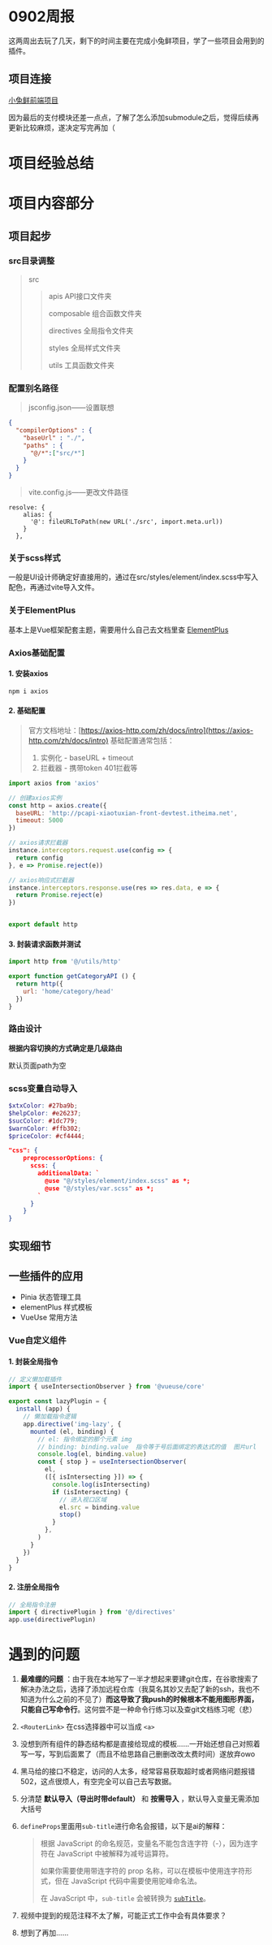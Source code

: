 # 0902周报
这两周出去玩了几天，剩下的时间主要在完成小兔鲜项目，学了一些项目会用到的插件。

## 项目连接
[小兔鲜前端项目](https://github.com/yumeowo/Xiaotuxian-E-commerce-Project.git)

因为最后的支付模块还差一点点，了解了怎么添加submodule之后，觉得后续再更新比较麻烦，遂决定写完再加（

# 项目经验总结

# 项目内容部分

## 项目起步

### src目录调整

> src
>
> > apis API接口文件夹
> >
> > composable 组合函数文件夹
> >
> > directives 全局指令文件夹
> >
> > styles 全局样式文件夹
> >
> > utils 工具函数文件夹

### 配置别名路径

> jsconfig.json——设置联想

```json
{
  "compilerOptions" : {
    "baseUrl" : "./",
    "paths" : {
      "@/*":["src/*"]
    }
  }
}
```

> vite.config.js——更改文件路径

```
resolve: {
    alias: {
      '@': fileURLToPath(new URL('./src', import.meta.url))
    }
  },
```

### 关于scss样式

一般是UI设计师确定好直接用的，通过在src/styles/element/index.scss中写入配色，再通过vite导入文件。

### 关于ElementPlus

基本上是Vue框架配套主题，需要用什么自己去文档里查 [ElementPlus](https://element-plus.org/zh-CN/guide/quickstart.html)

### Axios基础配置

#### 1. 安装axios

```bash
npm i axios
```

#### 2. 基础配置

> 官方文档地址：[https://axios-http.com/zh/docs/intro](https://axios-http.com/zh/docs/intro)
> 基础配置通常包括：
>
> 1. 实例化 - baseURL + timeout
> 2. 拦截器 - 携带token 401拦截等

```javascript
import axios from 'axios'

// 创建axios实例
const http = axios.create({
  baseURL: 'http://pcapi-xiaotuxian-front-devtest.itheima.net',
  timeout: 5000
})

// axios请求拦截器
instance.interceptors.request.use(config => {
  return config
}, e => Promise.reject(e))

// axios响应式拦截器
instance.interceptors.response.use(res => res.data, e => {
  return Promise.reject(e)
})


export default http
```

#### 3. 封装请求函数并测试

```javascript
import http from '@/utils/http'

export function getCategoryAPI () {
  return http({
    url: 'home/category/head'
  })
}
```

### 路由设计

**根据内容切换的方式确定是几级路由**

默认页面path为空

### scss变量自动导入

```scss
$xtxColor: #27ba9b;
$helpColor: #e26237;
$sucColor: #1dc779;
$warnColor: #ffb302;
$priceColor: #cf4444;
```

```json
"css": {
    preprocessorOptions: {
      scss: {
        additionalData: `
          @use "@/styles/element/index.scss" as *;
          @use "@/styles/var.scss" as *;
        `
      }
    }
}
```

## 实现细节

## 一些插件的应用

- Pinia 状态管理工具
- elementPlus 样式模板
- VueUse 常用方法

### Vue自定义组件

#### 1. 封装全局指令

```javascript
// 定义懒加载插件
import { useIntersectionObserver } from '@vueuse/core'

export const lazyPlugin = {
  install (app) {
    // 懒加载指令逻辑
    app.directive('img-lazy', {
      mounted (el, binding) {
        // el: 指令绑定的那个元素 img
        // binding: binding.value  指令等于号后面绑定的表达式的值  图片url
        console.log(el, binding.value)
        const { stop } = useIntersectionObserver(
          el,
          ([{ isIntersecting }]) => {
            console.log(isIntersecting)
            if (isIntersecting) {
              // 进入视口区域
              el.src = binding.value
              stop()
            }
          },
        )
      }
    })
  }
}
```

#### 2. 注册全局指令

```javascript
// 全局指令注册
import { directivePlugin } from '@/directives'
app.use(directivePlugin)
```

# 遇到的问题

1. **最难绷的问题** ：由于我在本地写了一半才想起来要建git仓库，在谷歌搜索了解决办法之后，选择了添加远程仓库（我莫名其妙又去配了新的ssh，我也不知道为什么之前的不见了）**而这导致了我push的时候根本不能用图形界面，只能自己写命令行**。这何尝不是一种命令行练习以及查git文档练习呢（悲）

2. `<RouterLink>` 在css选择器中可以当成 `<a>`

3. ​没想到所有组件的静态结构都是直接给现成的模板......一开始还想自己对照着写一写，写到后面累了（而且不给思路自己删删改改太费时间）遂放弃owo

4. 黑马给的接口不稳定，访问的人太多，经常容易获取超时或者网络问题报错502，这点很烦人，有空完全可以自己去写数据。

5. 分清楚 **默认导入（导出时带default）** 和 **按需导入** ，默认导入变量无需添加大括号

6. `defineProps`里面用`sub-title`进行命名会报错，以下是ai的解释：

   > 根据 JavaScript 的命名规范，变量名不能包含连字符（-），因为连字符在 JavaScript 中被解释为减号运算符。
   >
   > 如果你需要使用带连字符的 prop 名称，可以在模板中使用连字符形式，但在 JavaScript 代码中需要使用驼峰命名法。
   >
   > 在 JavaScript 中，`sub-title` 会被转换为 [`subTitle`](vscode-file://vscode-app/g:/Microsoft%20VS%20Code/resources/app/out/vs/code/electron-sandbox/workbench/workbench.html)。

7. 视频中提到的规范注释不太了解，可能正式工作中会有具体要求？

8. 想到了再加......